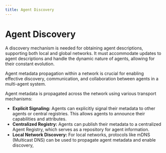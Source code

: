 ```yaml
---
title: Agent Discovery
---
```


# Agent Discovery

A discovery mechanism is needed for obtaining agent descriptions, supporting both local and global networks. It must accommodate updates to agent descriptions and handle the dynamic nature of agents, allowing for their constant evolution.


Agent metadata propagation within a network is crucial for enabling effective discovery, communication, and collaboration between agents in a multi-agent system.

Agent metadata is propagated across the network using various transport mechanisms:
* **Explicit Signaling:** Agents can explicitly signal their metadata to other agents or central registries. This allows agents to announce their capabilities and attributes.
* **Centralized Registry:** Agents can publish their metadata to a centralized Agent Registry, which serves as a repository for agent information.
* **Local Network Discovery:** For local networks, protocols like mDNS (Multicast DNS) can be used to propagate agent metadata and enable discovery,
